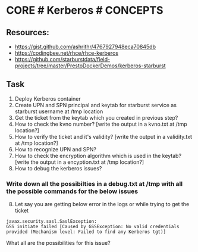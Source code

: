 # CORE # Kerberos # CONCEPTS

## Resources:
- https://gist.github.com/ashrithr/4767927948eca70845db
- https://codingbee.net/rhce/rhce-kerberos
- https://github.com/starburstdata/field-projects/tree/master/PrestoDockerDemos/kerberos-starburst


## Task
1. Deploy Kerberos container
2. Create UPN and SPN principal and keytab for starburst service as starburst username at /tmp location 
3. Get the ticket from the keytab which you created in previous step?
3. How to check the kvno number? [write the output in a kvno.txt at /tmp location?]
5. How to verify the ticket and it's validity? [write the output in a validity.txt at /tmp location?]
6. How to recognize UPN and SPN?
7. How to check the encryption algorithm which is used in the keytab? [write the output in a encyption.txt at /tmp location?]
8. How to debug the kerberos issues? 

### Write down all the possibilties in a debug.txt at /tmp with all the possible commands for the below issues

8. Let say you are getting below error in the logs or while trying to get the ticket

```
javax.security.sasl.SaslException:
GSS initiate failed [Caused by GSSException: No valid credentials provided (Mechanism level: Failed to find any Kerberos tgt)]
```
What all are the possibilities for this issue?





